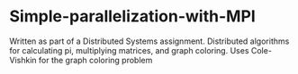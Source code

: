 # Simple-parallelization-with-MPI
Written as part of a Distributed Systems assignment. Distributed algorithms for calculating pi, multiplying matrices, and graph coloring. Uses Cole-Vishkin for the graph coloring problem
